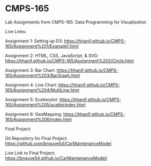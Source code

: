 # CMPS-165
Lab Assignments from CMPS-165: Data Programming for Visualization

Live Links:

Assignment 1: Setting up D3: https://hhanif.github.io/CMPS-165/Assignment%201/Example1.html

Assignment 2: HTML, CSS, JavaScript, & SVG: https://hhanif.github.io/CMPS-165/Assignment%202/Circle.html

Assignment 3: Bar Chart: https://hhanif.github.io/CMPS-165/Assignment%203/BarGraph.html

Assignment 4: Line Chart: https://hhanif.github.io/CMPS-165/Assignment%204/MultiLine.html

Assignment 5: Scatterplot: https://hhanif.github.io/CMPS-165/Assignment%205/scatterindex.html

Assignment 6: GeoMapping: https://hhanif.github.io/CMPS-165/Assignment%206/index.html

Final Project:

Git Repository for Final Project: https://github.com/bnguye54/CarMaintenanceModel

Live Link to Final Project: https://bnguye54.github.io/CarMaintenanceModel/
